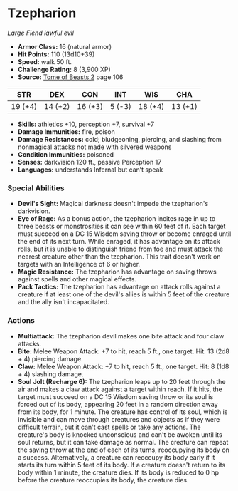 # Tzepharion

*Large* *Fiend* *lawful evil*

- **Armor Class:** 16 (natural armor)
- **Hit Points:** 110 (13d10+39)
- **Speed:** walk 50 ft.
- **Challenge Rating:** 8 (3,900 XP)
- **Source:** [Tome of Beasts 2](https://koboldpress.com/kpstore/product/tome-of-beasts-2-for-5th-edition) page 106

| STR | DEX | CON | INT | WIS | CHA |
| --- | --- | --- | --- | --- | --- |
| 19 (+4) | 14 (+2) | 16 (+3) | 5 (-3) | 18 (+4) | 13 (+1) |

- **Skills:** athletics +10, perception +7, survival +7
- **Damage Immunities:** fire, poison
- **Damage Resistances:** cold; bludgeoning, piercing, and slashing from nonmagical attacks not made with silvered weapons
- **Condition Immunities:** poisoned
- **Senses:** darkvision 120 ft., passive Perception 17
- **Languages:** understands Infernal but can’t speak

### Special Abilities

- **Devil's Sight:** Magical darkness doesn't impede the tzepharion's darkvision.
- **Eye of Rage:** As a bonus action, the tzepharion incites rage in up to three beasts or monstrosities it can see within 60 feet of it. Each target must succeed on a DC 15 Wisdom saving throw or become enraged until the end of its next turn. While enraged, it has advantage on its attack rolls, but it is unable to distinguish friend from foe and must attack the nearest creature other than the tzepharion. This trait doesn't work on targets with an Intelligence of 6 or higher.
- **Magic Resistance:** The tzepharion has advantage on saving throws against spells and other magical effects.
- **Pack Tactics:** The tzepharion has advantage on attack rolls against a creature if at least one of the devil's allies is within 5 feet of the creature and the ally isn't incapacitated.

### Actions

- **Multiattack:** The tzepharion devil makes one bite attack and four claw attacks.
- **Bite:** Melee Weapon Attack: +7 to hit, reach 5 ft., one target. Hit: 13 (2d8 + 4) piercing damage.
- **Claw:** Melee Weapon Attack: +7 to hit, reach 5 ft., one target. Hit: 8 (1d8 + 4) slashing damage.
- **Soul Jolt (Recharge 6):** The tzepharion leaps up to 20 feet through the air and makes a claw attack against a target within reach. If it hits, the target must succeed on a DC 15 Wisdom saving throw or its soul is forced out of its body, appearing 20 feet in a random direction away from its body, for 1 minute. The creature has control of its soul, which is invisible and can move through creatures and objects as if they were difficult terrain, but it can't cast spells or take any actions. The creature's body is knocked unconscious and can't be awoken until its soul returns, but it can take damage as normal. The creature can repeat the saving throw at the end of each of its turns, reoccupying its body on a success. Alternatively, a creature can reoccupy its body early if it starts its turn within 5 feet of its body. If a creature doesn't return to its body within 1 minute, the creature dies. If its body is reduced to 0 hp before the creature reoccupies its body, the creature dies.


